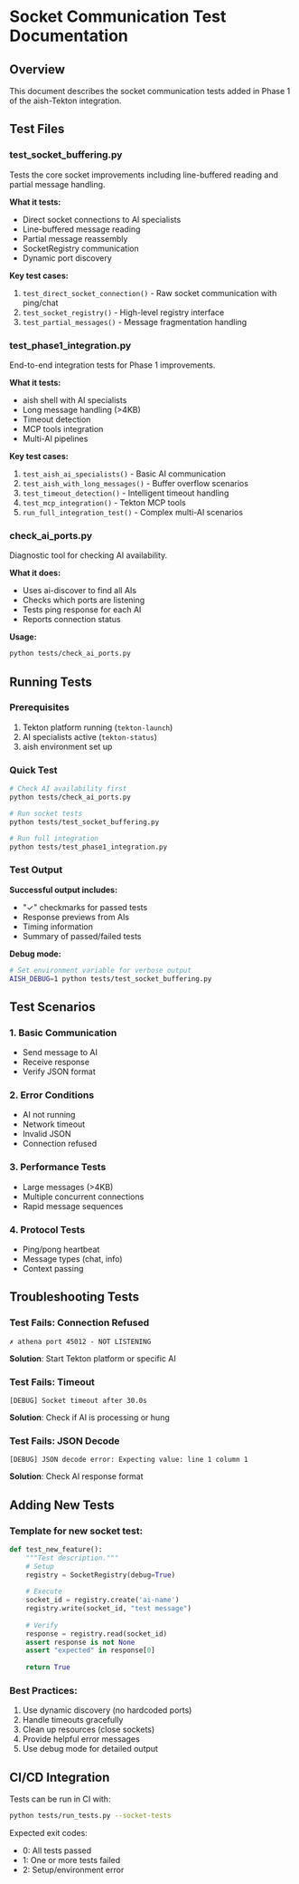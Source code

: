 # Socket Communication Test Documentation

## Overview

This document describes the socket communication tests added in Phase 1 of the aish-Tekton integration.

## Test Files

### test_socket_buffering.py

Tests the core socket improvements including line-buffered reading and partial message handling.

**What it tests:**
- Direct socket connections to AI specialists
- Line-buffered message reading
- Partial message reassembly
- SocketRegistry communication
- Dynamic port discovery

**Key test cases:**
1. `test_direct_socket_connection()` - Raw socket communication with ping/chat
2. `test_socket_registry()` - High-level registry interface
3. `test_partial_messages()` - Message fragmentation handling

### test_phase1_integration.py

End-to-end integration tests for Phase 1 improvements.

**What it tests:**
- aish shell with AI specialists
- Long message handling (>4KB)
- Timeout detection
- MCP tools integration
- Multi-AI pipelines

**Key test cases:**
1. `test_aish_ai_specialists()` - Basic AI communication
2. `test_aish_with_long_messages()` - Buffer overflow scenarios
3. `test_timeout_detection()` - Intelligent timeout handling
4. `test_mcp_integration()` - Tekton MCP tools
5. `run_full_integration_test()` - Complex multi-AI scenarios

### check_ai_ports.py

Diagnostic tool for checking AI availability.

**What it does:**
- Uses ai-discover to find all AIs
- Checks which ports are listening
- Tests ping response for each AI
- Reports connection status

**Usage:**
```bash
python tests/check_ai_ports.py
```

## Running Tests

### Prerequisites
1. Tekton platform running (`tekton-launch`)
2. AI specialists active (`tekton-status`)
3. aish environment set up

### Quick Test
```bash
# Check AI availability first
python tests/check_ai_ports.py

# Run socket tests
python tests/test_socket_buffering.py

# Run full integration
python tests/test_phase1_integration.py
```

### Test Output

**Successful output includes:**
- "✓" checkmarks for passed tests
- Response previews from AIs
- Timing information
- Summary of passed/failed tests

**Debug mode:**
```bash
# Set environment variable for verbose output
AISH_DEBUG=1 python tests/test_socket_buffering.py
```

## Test Scenarios

### 1. Basic Communication
- Send message to AI
- Receive response
- Verify JSON format

### 2. Error Conditions
- AI not running
- Network timeout
- Invalid JSON
- Connection refused

### 3. Performance Tests
- Large messages (>4KB)
- Multiple concurrent connections
- Rapid message sequences

### 4. Protocol Tests
- Ping/pong heartbeat
- Message types (chat, info)
- Context passing

## Troubleshooting Tests

### Test Fails: Connection Refused
```
✗ athena port 45012 - NOT LISTENING
```
**Solution**: Start Tekton platform or specific AI

### Test Fails: Timeout
```
[DEBUG] Socket timeout after 30.0s
```
**Solution**: Check if AI is processing or hung

### Test Fails: JSON Decode
```
[DEBUG] JSON decode error: Expecting value: line 1 column 1
```
**Solution**: Check AI response format

## Adding New Tests

### Template for new socket test:
```python
def test_new_feature():
    """Test description."""
    # Setup
    registry = SocketRegistry(debug=True)
    
    # Execute
    socket_id = registry.create('ai-name')
    registry.write(socket_id, "test message")
    
    # Verify
    response = registry.read(socket_id)
    assert response is not None
    assert "expected" in response[0]
    
    return True
```

### Best Practices:
1. Use dynamic discovery (no hardcoded ports)
2. Handle timeouts gracefully
3. Clean up resources (close sockets)
4. Provide helpful error messages
5. Use debug mode for detailed output

## CI/CD Integration

Tests can be run in CI with:
```bash
python tests/run_tests.py --socket-tests
```

Expected exit codes:
- 0: All tests passed
- 1: One or more tests failed
- 2: Setup/environment error